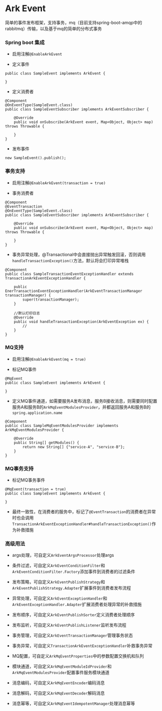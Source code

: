 # Ark Event

简单的事件发布框架，支持事务，mq（目前支持spring-boot-amqp中的rabbitmq）传输，以及基于mq的简单的分布式事务

### Spring boot 集成

- 启用注解`@EnableArkEvent`

- 定义事件
```
public class SampleEvent implements ArkEvent {

}
```
- 定义消费者
```
@Component
@OnEventType(SampleEvent.class)
public class SampleEventSubscriber implements ArkEventSubscriber {

    @Override
    public void onSubscribe(ArkEvent event, Map<Object, Object> map) throws Throwable {
        
    }
}
```
- 发布事件
```
new SampleEvent().publish();
```
### 事务支持

- 启用注解`@EnableArkEvent(transaction = true)`

- 事务消费者
```
@Component
@EventTransaction
@OnEventType(SampleEvent.class)
public class SampleEventSubscriber implements ArkEventSubscriber {

    @Override
    public void onSubscribe(ArkEvent event, Map<Object, Object> map) throws Throwable {
        
    }
}
```
- 事务异常处理，@Transactional中会直接抛出异常触发回滚，否则调用`handleTransactionException()`方法，默认将会打印异常堆栈
```
@Component
public class SampleTransactionEventExceptionHandler extends TransactionArkEventExceptionHandler {

    public EnerTransactionEventExceptionHandler(ArkEventTransactionManager transactionManager) {
        super(transactionManager);
    }

    //默认打印日志
    @Override
    public void handleTransactionException(ArkEventException ex) {
        //
    }
}
```

### MQ支持

- 启用注解`@EnableArkEvent(mq = true)`

- 标记MQ事件
```
@MqEvent
public class SampleEvent implements ArkEvent {

}
```
- 定义MQ事件通道，如需要服务A发布消息，服务B接收消息，则需要同时配置服务A和服务B的`ArkMqEventModulesProvider`，并都返回服务A和服务B的`spring.application.name`
```
@Component
public class SampleMqEventModulesProvider implements ArkMqEventModulesProvider {

    @Override
    public String[] getModules() {
        return new String[] {"service-A", "service-B"};
    }
}
```

### MQ事务支持

- 标记MQ事务事件
```
@MqEvent(transaction = true)
public class SampleEvent implements ArkEvent {

}
```

- 最终一致性，在消费者的服务中，标记了`@EventTransaction`的消费者在异常时也会调用`TransactionArkEventExceptionHandler#handleTransactionException()`作为补救措施

### 高级用法

- args处理，可自定义`ArkEventArgsProcessor`处理args
- 条件过滤，可自定义`ArkEventConditionFilter`和`ArkEventConditionFilter.Factory`添加事件到消费者的过滤条件
- 发布策略，可自定义`ArkEventPublishStrategy`和`ArkEventPublishStrategy.Adapter`扩展事件到消费者发布流程
- 异常处理，可自定义`ArkEventExceptionHandler`和`ArkEventExceptionHandler.Adapter`扩展消费者处理异常的补救措施
- 发布顺序，可自定义`ArkEventPublishSorter`定义消费者处理顺序
- 发布监听，可自定义`ArkEventPublishListener`监听发布流程

- 事务管理，可自定义`ArkEventTransactionManager`管理事务状态
- 事务异常，可自定义`TransactionArkEventExceptionHandler`补救事务异常

- MQ配置，可自定义`ArkMqEventProperties`中的参数配置交换机和队列
- 模块通道，可自定义`ArkMqEventModuleIdProvider`和`ArkMqEventModulesProvider`配置事件服务模块通道
- 消息编码，可自定义`ArkMqEventEncoder`编码消息
- 消息解码，可自定义`ArkMqEventDecoder`解码消息
- 消息幂等，可自定义`ArkMqEventIdempotentManager`处理消息幂等
